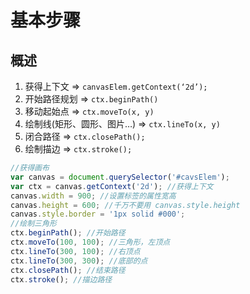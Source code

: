 # 基本步骤

## 概述

1. 获得上下文 => `canvasElem.getContext(‘2d’);`
2. 开始路径规划 => `ctx.beginPath()`
3. 移动起始点 => `ctx.moveTo(x, y)`
4. 绘制线(矩形、圆形、图片…) => `ctx.lineTo(x, y)`
5. 闭合路径 => `ctx.closePath();`
6. 绘制描边 => `ctx.stroke();`

  ```js
  //获得画布
  var canvas = document.querySelector('#cavsElem');
  var ctx = canvas.getContext('2d'); //获得上下文
  canvas.width = 900; //设置标签的属性宽高
  canvas.height = 600; //千万不要用 canvas.style.height
  canvas.style.border = '1px solid #000';
  //绘制三角形
  ctx.beginPath(); //开始路径
  ctx.moveTo(100, 100); //三角形，左顶点
  ctx.lineTo(300, 100); //右顶点
  ctx.lineTo(300, 300); //底部的点
  ctx.closePath(); //结束路径
  ctx.stroke(); //描边路径
  ```
